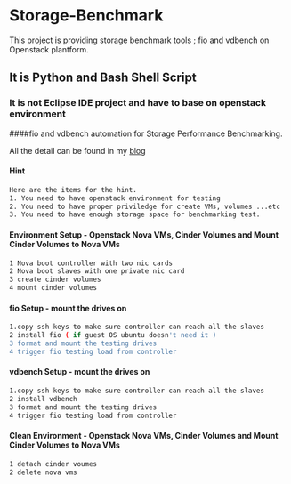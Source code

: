 # Storage-Benchmark
This project is providing storage benchmark tools ; fio and vdbench on Openstack plantform.

## It is Python and Bash Shell Script
### It is not Eclipse IDE project and have to base on openstack environment
####fio and vdbench automation for Storage Performance Benchmarking.

All the detail can be found in my [blog](http://chianingwang.blogspot.com/2015/01/minhash-for-file-similarity.html)

#### Hint
```bash
Here are the items for the hint.
1. You need to have openstack environment for testing
2. You need to have proper priviledge for create VMs, volumes ...etc
3. You need to have enough storage space for benchmarking test.
```

#### Environment Setup - Openstack Nova VMs, Cinder Volumes and Mount Cinder Volumes to Nova VMs 
```bash
1 Nova boot controller with two nic cards
2 Nova boot slaves with one private nic card
3 create cinder volumes
4 mount cinder volumes
```
#### fio Setup - mount the drives on 
```bash
1.copy ssh keys to make sure controller can reach all the slaves
2 install fio ( if guest OS ubuntu doesn't need it )
3 format and mount the testing drives
4 trigger fio testing load from controller
```
#### vdbench Setup - mount the drives on 
```bash
1.copy ssh keys to make sure controller can reach all the slaves
2 install vdbench
3 format and mount the testing drives
4 trigger fio testing load from controller
```

#### Clean Environment - Openstack Nova VMs, Cinder Volumes and Mount Cinder Volumes to Nova VMs 
```bash
1 detach cinder voumes
2 delete nova vms
```


